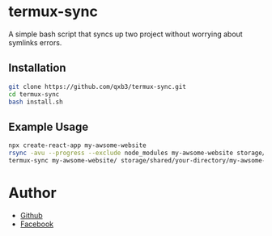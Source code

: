 # termux-sync

A simple bash script that syncs up two project without worrying about symlinks errors.

## Installation

```bash
git clone https://github.com/qxb3/termux-sync.git
cd termux-sync
bash install.sh
```

## Example Usage

```bash
npx create-react-app my-awsome-website
rsync -avu --progress --exclude node_modules my-awsome-website storage/shared/your-directory
termux-sync my-awsome-website/ storage/shared/your-directory/my-awsome-website/
```

# Author

<ul>
  <li><a href="https://github.com/qxb3">Github</a></br></li>
  <li><a href="https://www.facebook.com/leah.berenio">Facebook</a></li>
</ul>
